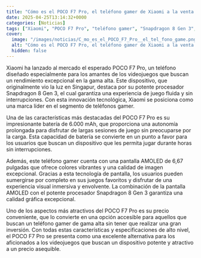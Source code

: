 ```yaml
---
title: "Cómo es el POCO F7 Pro, el teléfono gamer de Xiaomi a la venta en Chile a precio rebajado"
date: 2025-04-25T13:14:32+0000
categories: [Noticias]
tags: ["Xiaomi", "POCO F7 Pro", "teléfono gamer", "Snapdragon 8 Gen 3", "batería de 6.000 mAh", "pantalla AMOLED", "precio conveniente."]
cover:
  image: "/images/noticias/C_mo_es_el_POCO_F7_Pro__el_tel_fono_game.png"
  alt: "Cómo es el POCO F7 Pro, el teléfono gamer de Xiaomi a la venta en Chile a precio rebajado"
  hidden: false
---
```


Xiaomi ha lanzado al mercado el esperado POCO F7 Pro, un teléfono diseñado especialmente para los amantes de los videojuegos que buscan un rendimiento excepcional en la gama alta. Este dispositivo, que originalmente vio la luz en Singapur, destaca por su potente procesador Snapdragon 8 Gen 3, el cual garantiza una experiencia de juego fluida y sin interrupciones. Con esta innovación tecnológica, Xiaomi se posiciona como una marca líder en el segmento de teléfonos gamer.

Una de las características más destacadas del POCO F7 Pro es su impresionante batería de 6.000 mAh, que proporciona una autonomía prolongada para disfrutar de largas sesiones de juego sin preocuparse por la carga. Esta capacidad de batería se convierte en un punto a favor para los usuarios que buscan un dispositivo que les permita jugar durante horas sin interrupciones.

Además, este teléfono gamer cuenta con una pantalla AMOLED de 6,67 pulgadas que ofrece colores vibrantes y una calidad de imagen excepcional. Gracias a esta tecnología de pantalla, los usuarios pueden sumergirse por completo en sus juegos favoritos y disfrutar de una experiencia visual inmersiva y envolvente. La combinación de la pantalla AMOLED con el potente procesador Snapdragon 8 Gen 3 garantiza una calidad gráfica excepcional.

Uno de los aspectos más atractivos del POCO F7 Pro es su precio conveniente, que lo convierte en una opción accesible para aquellos que buscan un teléfono gamer de gama alta sin tener que realizar una gran inversión. Con todas estas características y especificaciones de alto nivel, el POCO F7 Pro se presenta como una excelente alternativa para los aficionados a los videojuegos que buscan un dispositivo potente y atractivo a un precio asequible.
